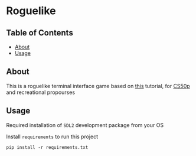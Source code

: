 # Roguelike

## Table of Contents
  * [About](#about)
  * [Usage](#usage)

## About

This is a roguelike terminal interface game based on [this](http://rogueliketutorials.com/tutorials/tcod/v2/) tutorial,
for [CS50p](cs50.harvard.edu/python/) and recreational propourses

## Usage

Required installation of `SDL2` development package from your OS

Install `requirements` to run this project
```console
pip install -r requirements.txt
```

